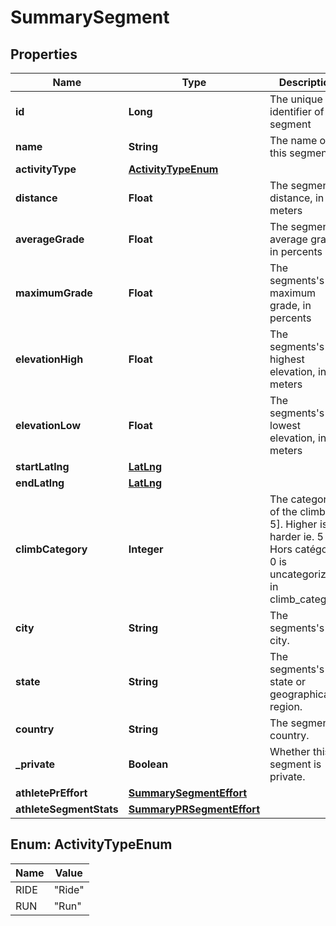 # SummarySegment

## Properties
Name | Type | Description | Notes
------------ | ------------- | ------------- | -------------
**id** | **Long** | The unique identifier of this segment |  [optional]
**name** | **String** | The name of this segment |  [optional]
**activityType** | [**ActivityTypeEnum**](#ActivityTypeEnum) |  |  [optional]
**distance** | **Float** | The segment&#x27;s distance, in meters |  [optional]
**averageGrade** | **Float** | The segment&#x27;s average grade, in percents |  [optional]
**maximumGrade** | **Float** | The segments&#x27;s maximum grade, in percents |  [optional]
**elevationHigh** | **Float** | The segments&#x27;s highest elevation, in meters |  [optional]
**elevationLow** | **Float** | The segments&#x27;s lowest elevation, in meters |  [optional]
**startLatlng** | [**LatLng**](LatLng.md) |  |  [optional]
**endLatlng** | [**LatLng**](LatLng.md) |  |  [optional]
**climbCategory** | **Integer** | The category of the climb [0, 5]. Higher is harder ie. 5 is Hors catégorie, 0 is uncategorized in climb_category. |  [optional]
**city** | **String** | The segments&#x27;s city. |  [optional]
**state** | **String** | The segments&#x27;s state or geographical region. |  [optional]
**country** | **String** | The segment&#x27;s country. |  [optional]
**_private** | **Boolean** | Whether this segment is private. |  [optional]
**athletePrEffort** | [**SummarySegmentEffort**](SummarySegmentEffort.md) |  |  [optional]
**athleteSegmentStats** | [**SummaryPRSegmentEffort**](SummaryPRSegmentEffort.md) |  |  [optional]

<a name="ActivityTypeEnum"></a>
## Enum: ActivityTypeEnum
Name | Value
---- | -----
RIDE | &quot;Ride&quot;
RUN | &quot;Run&quot;

